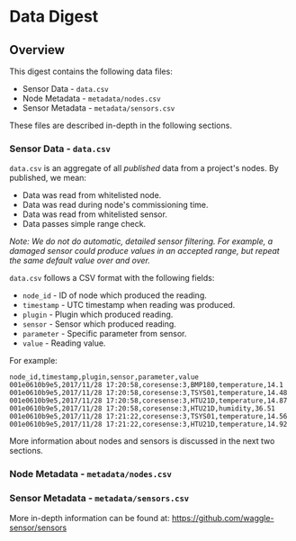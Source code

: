 # Data Digest

## Overview

This digest contains the following data files:

* Sensor Data - `data.csv`
* Node Metadata - `metadata/nodes.csv`
* Sensor Metadata - `metadata/sensors.csv`

These files are described in-depth in the following sections.

### Sensor Data - `data.csv`

`data.csv` is an aggregate of all _published_ data from a project's nodes.
By published, we mean:

* Data was read from whitelisted node.
* Data was read during node's commissioning time.
* Data was read from whitelisted sensor.
* Data passes simple range check.

*Note: We do not do automatic, detailed sensor filtering. For example, a damaged sensor _could_ produce values in an accepted range, but repeat the same default value over and over.*

`data.csv` follows a CSV format with the following fields:

* `node_id` - ID of node which produced the reading.
* `timestamp` - UTC timestamp when reading was produced.
* `plugin` - Plugin which produced reading.
* `sensor` - Sensor which produced reading.
* `parameter` - Specific parameter from sensor.
* `value` - Reading value.

For example:
```
node_id,timestamp,plugin,sensor,parameter,value
001e0610b9e5,2017/11/28 17:20:58,coresense:3,BMP180,temperature,14.1
001e0610b9e5,2017/11/28 17:20:58,coresense:3,TSYS01,temperature,14.48
001e0610b9e5,2017/11/28 17:20:58,coresense:3,HTU21D,temperature,14.87
001e0610b9e5,2017/11/28 17:20:58,coresense:3,HTU21D,humidity,36.51
001e0610b9e5,2017/11/28 17:21:22,coresense:3,TSYS01,temperature,14.56
001e0610b9e5,2017/11/28 17:21:22,coresense:3,HTU21D,temperature,14.92
```

More information about nodes and sensors is discussed in the next two sections.

### Node Metadata - `metadata/nodes.csv`

### Sensor Metadata - `metadata/sensors.csv`

More in-depth information can be found at: https://github.com/waggle-sensor/sensors

